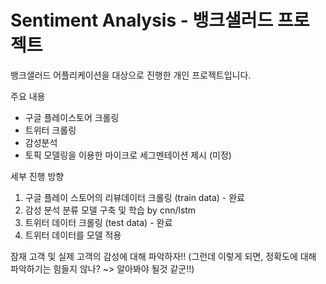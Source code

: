 # Sentiment Analysis - 뱅크샐러드 프로젝트

뱅크샐러드 어플리케이션을 대상으로 진행한 개인 프로젝트입니다.

주요 내용
- 구글 플레이스토어 크롤링
- 트위터 크롤링
- 감성분석
- 토픽 모델링을 이용한 마이크로 세그멘테이션 제시 (미정)

세부 진행 방향
1. 구글 플레이 스토어의 리뷰데이터 크롤링 (train data) - 완료
2. 감성 분석 분류 모델 구축 및 학습 by cnn/lstm
3. 트위터 데이터 크롤링 (test data) -  완료
4. 트위터 데이터를 모델 적용

잠재 고객 및 실제 고객의 감성에 대해 파악하자!! 
(그런데 이렇게 되면, 정확도에 대해 파악하기는 힘들지 않나? ~> 알아봐야 될것 같군!!)
